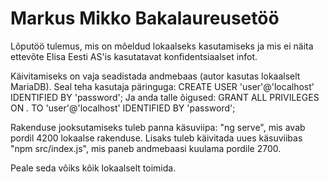 # Markus Mikko Bakalaureusetöö

Lõputöö tulemus, mis on mõeldud lokaalseks kasutamiseks ja mis ei näita ettevõte Elisa Eesti AS'is kasutatavat konfidentsiaalset infot.

Käivitamiseks on vaja seadistada andmebaas (autor kasutas lokaalselt MariaDB). Seal teha kasutaja päringuga: 
CREATE USER 'user'@'localhost' IDENTIFIED BY 'password'; 
Ja anda talle õigused:
GRANT ALL PRIVILEGES ON *.* TO 'user'@'localhost' IDENTIFIED BY 'password';

Rakenduse jooksutamiseks tuleb panna käsuviipa: "ng serve", mis avab pordil 4200 lokaalse rakenduse. Lisaks tuleb käivitada uues käsuviibas "npm src/index.js", mis paneb andmebaasi kuulama pordile 2700. 

Peale seda võiks kõik lokaalselt toimida.
